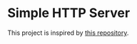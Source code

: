 # Simple HTTP Server

This project is inspired by [this repository](https://github.com/TheWaWaR/simple-http-server).
